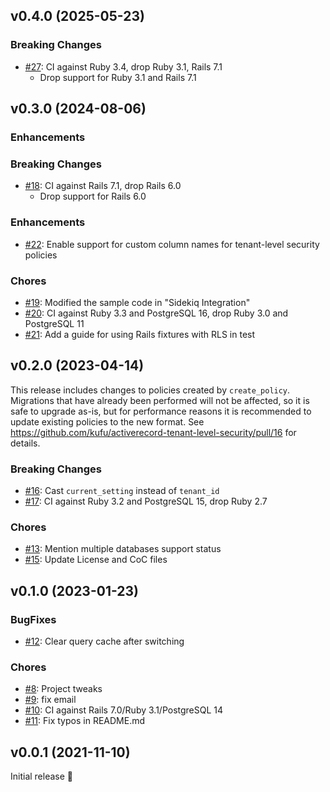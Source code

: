## v0.4.0 (2025-05-23)

### Breaking Changes

- [#27](https://github.com/kufu/activerecord-tenant-level-security/pull/27): CI against Ruby 3.4, drop Ruby 3.1, Rails 7.1 
  - Drop support for Ruby 3.1 and Rails 7.1

## v0.3.0 (2024-08-06)

### Enhancements

### Breaking Changes

- [#18](https://github.com/kufu/activerecord-tenant-level-security/pull/18): CI against Rails 7.1, drop Rails 6.0
  - Drop support for Rails 6.0

### Enhancements

- [#22](https://github.com/kufu/activerecord-tenant-level-security/pull/22): Enable support for custom column names for tenant-level security policies

### Chores

- [#19](https://github.com/kufu/activerecord-tenant-level-security/pull/19): Modified the sample code in "Sidekiq Integration"
- [#20](https://github.com/kufu/activerecord-tenant-level-security/pull/20): CI against Ruby 3.3 and PostgreSQL 16, drop Ruby 3.0 and PostgreSQL 11
- [#21](https://github.com/kufu/activerecord-tenant-level-security/pull/21): Add a guide for using Rails fixtures with RLS in test

## v0.2.0 (2023-04-14)

This release includes changes to policies created by `create_policy`. Migrations that have already been performed will not be affected, so it is safe to upgrade as-is, but for performance reasons it is recommended to update existing policies to the new format. See https://github.com/kufu/activerecord-tenant-level-security/pull/16 for details.

### Breaking Changes

- [#16](https://github.com/kufu/activerecord-tenant-level-security/pull/16): Cast `current_setting` instead of `tenant_id`
- [#17](https://github.com/kufu/activerecord-tenant-level-security/pull/17): CI against Ruby 3.2 and PostgreSQL 15, drop Ruby 2.7

### Chores

- [#13](https://github.com/kufu/activerecord-tenant-level-security/pull/13): Mention multiple databases support status
- [#15](https://github.com/kufu/activerecord-tenant-level-security/pull/15): Update License and CoC files

## v0.1.0 (2023-01-23)

### BugFixes

- [#12](https://github.com/kufu/activerecord-tenant-level-security/pull/12): Clear query cache after switching

### Chores

- [#8](https://github.com/kufu/activerecord-tenant-level-security/pull/8): Project tweaks
- [#9](https://github.com/kufu/activerecord-tenant-level-security/pull/9): fix email
- [#10](https://github.com/kufu/activerecord-tenant-level-security/pull/10): CI against Rails 7.0/Ruby 3.1/PostgreSQL 14
- [#11](https://github.com/kufu/activerecord-tenant-level-security/pull/11): Fix typos in README.md

## v0.0.1 (2021-11-10)

Initial release 🥳


